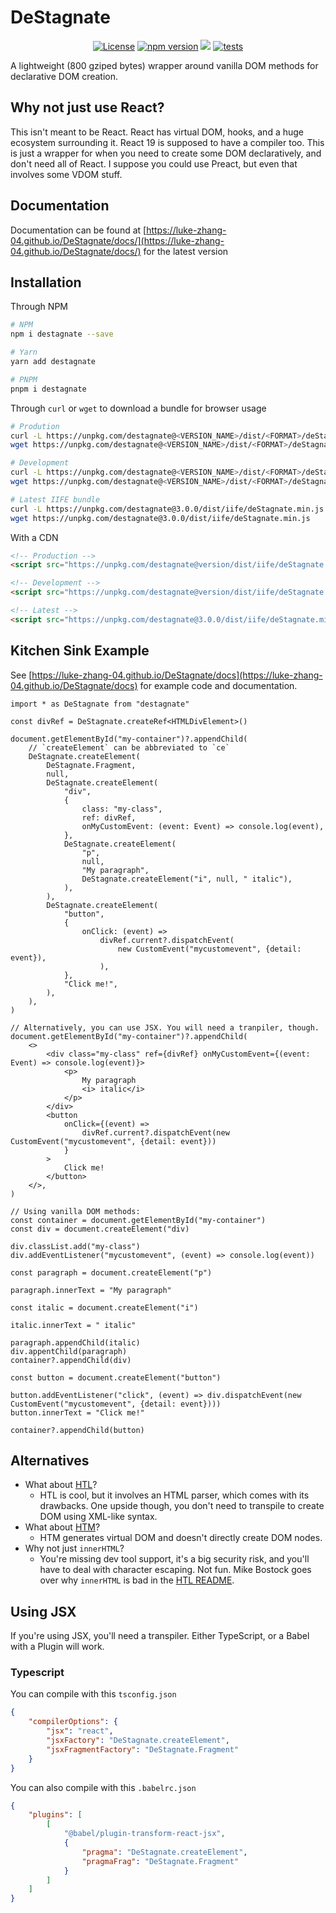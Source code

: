 # DeStagnate

<p align="center">
    <a href="https://github.com/Luke-zhang-04/DeStagnate/blob/master/LICENSE"><img src="https://img.shields.io/github/license/luke-zhang-04/destagnate" alt="License"/></a>
    <a href="https://www.npmjs.com/package/destagnate"><img src="https://img.shields.io/npm/v/destagnate?logo=npm" alt="npm version"/></a>
    <a href="https://www.npmjs.com/package/destagnate"><img src="https://img.shields.io/npm/dt/destagnate"/></a>
    <a href="https://github.com/Luke-zhang-04/DeStagnate/actions?query=workflow%3A%22Node.js+CI%22"><img src="https://img.shields.io/github/actions/workflow/status/Luke-zhang-04/DeStagnate/CI.yml?branch=master&label=Tests&logo=github" alt="tests"/></a>
</p>

A lightweight (800 gziped bytes) wrapper around vanilla DOM methods for declarative DOM creation.

## Why not just use React?

This isn't meant to be React. React has virtual DOM, hooks, and a huge ecosystem surrounding it. React 19 is supposed to have a compiler too. This is just a wrapper for when you need to create some DOM declaratively, and don't need all of React. I suppose you could use Preact, but even that involves some VDOM stuff.

## Documentation

Documentation can be found at [https://luke-zhang-04.github.io/DeStagnate/docs/](https://luke-zhang-04.github.io/DeStagnate/docs/) for the latest version

## Installation

Through NPM

```bash
# NPM
npm i destagnate --save

# Yarn
yarn add destagnate

# PNPM
pnpm i destagnate
```

Through `curl` or `wget` to download a bundle for browser usage<br/>

```bash
# Prodution
curl -L https://unpkg.com/destagnate@<VERSION_NAME>/dist/<FORMAT>/deStagnate.min.js > deStagnate.js
wget https://unpkg.com/destagnate@<VERSION_NAME>/dist/<FORMAT>/deStagnate.min.js

# Development
curl -L https://unpkg.com/destagnate@<VERSION_NAME>/dist/<FORMAT>/deStagnate.js > deStagnate.min.js
wget https://unpkg.com/destagnate@<VERSION_NAME>/dist/<FORMAT>/deStagnate.js

# Latest IIFE bundle
curl -L https://unpkg.com/destagnate@3.0.0/dist/iife/deStagnate.min.js > deStagnate.min.js
wget https://unpkg.com/destagnate@3.0.0/dist/iife/deStagnate.min.js
```

With a CDN

```html
<!-- Production -->
<script src="https://unpkg.com/destagnate@version/dist/iife/deStagnate.min.js"></script>

<!-- Development -->
<script src="https://unpkg.com/destagnate@version/dist/iife/deStagnate.js"></script>

<!-- Latest -->
<script src="https://unpkg.com/destagnate@3.0.0/dist/iife/deStagnate.min.js"></script>
```

## Kitchen Sink Example

See [https://luke-zhang-04.github.io/DeStagnate/docs](https://luke-zhang-04.github.io/DeStagnate/docs) for example code and documentation.

```tsx
import * as DeStagnate from "destagnate"

const divRef = DeStagnate.createRef<HTMLDivElement>()

document.getElementById("my-container")?.appendChild(
    // `createElement` can be abbreviated to `ce`
    DeStagnate.createElement(
        DeStagnate.Fragment,
        null,
        DeStagnate.createElement(
            "div",
            {
                class: "my-class",
                ref: divRef,
                onMyCustomEvent: (event: Event) => console.log(event),
            },
            DeStagnate.createElement(
                "p",
                null,
                "My paragraph",
                DeStagnate.createElement("i", null, " italic"),
            ),
        ),
        DeStagnate.createElement(
            "button",
            {
                onClick: (event) =>
                    divRef.current?.dispatchEvent(
                        new CustomEvent("mycustomevent", {detail: event}),
                    ),
            },
            "Click me!",
        ),
    ),
)

// Alternatively, you can use JSX. You will need a tranpiler, though.
document.getElementById("my-container")?.appendChild(
    <>
        <div class="my-class" ref={divRef} onMyCustomEvent={(event: Event) => console.log(event)}>
            <p>
                My paragraph
                <i> italic</i>
            </p>
        </div>
        <button
            onClick={(event) =>
                divRef.current?.dispatchEvent(new CustomEvent("mycustomevent", {detail: event}))
            }
        >
            Click me!
        </button>
    </>,
)

// Using vanilla DOM methods:
const container = document.getElementById("my-container")
const div = document.createElement("div)

div.classList.add("my-class")
div.addEventListener("mycustomevent", (event) => console.log(event))

const paragraph = document.createElement("p")

paragraph.innerText = "My paragraph"

const italic = document.createElement("i")

italic.innerText = " italic"

paragraph.appendChild(italic)
div.appentChild(paragraph)
container?.appendChild(div)

const button = document.createElement("button")

button.addEventListener("click", (event) => div.dispatchEvent(new CustomEvent("mycustomevent", {detail: event})))
button.innerText = "Click me!"

container?.appendChild(button)

```

## Alternatives

-   What about [HTL](https://www.npmjs.com/package/htl)?
    -   HTL is cool, but it involves an HTML parser, which comes with its drawbacks. One upside though, you don't need to transpile to create DOM using XML-like syntax.
-   What about [HTM](https://www.npmjs.com/package/htm)?
    -   HTM generates virtual DOM and doesn't directly create DOM nodes.
-   Why not just `innerHTML`?
    -   You're missing dev tool support, it's a big security risk, and you'll have to deal with character escaping. Not fun. Mike Bostock goes over why `innerHTML` is bad in the [HTL README](https://www.npmjs.com/package/htl).

## Using JSX

If you're using JSX, you'll need a transpiler. Either TypeScript, or a Babel with a Plugin will work.

### Typescript

You can compile with this `tsconfig.json`

```json
{
    "compilerOptions": {
        "jsx": "react",
        "jsxFactory": "DeStagnate.createElement",
        "jsxFragmentFactory": "DeStagnate.Fragment"
    }
}
```

You can also compile with this `.babelrc.json`

```json
{
    "plugins": [
        [
            "@babel/plugin-transform-react-jsx",
            {
                "pragma": "DeStagnate.createElement",
                "pragmaFrag": "DeStagnate.Fragment"
            }
        ]
    ]
}
```
